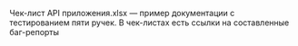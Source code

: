 Чек-лист API приложения.xlsx — пример документации с тестированием пяти ручек. В чек-листах есть ссылки на составленные баг-репорты
